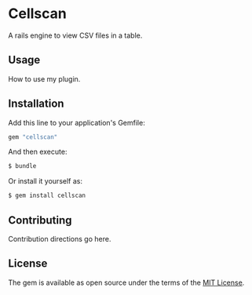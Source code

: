 # Cellscan
A rails engine to view CSV files in a table.

## Usage
How to use my plugin.

## Installation
Add this line to your application's Gemfile:

```ruby
gem "cellscan"
```

And then execute:
```bash
$ bundle
```

Or install it yourself as:
```bash
$ gem install cellscan
```

## Contributing
Contribution directions go here.

## License
The gem is available as open source under the terms of the [MIT License](https://opensource.org/licenses/MIT).
